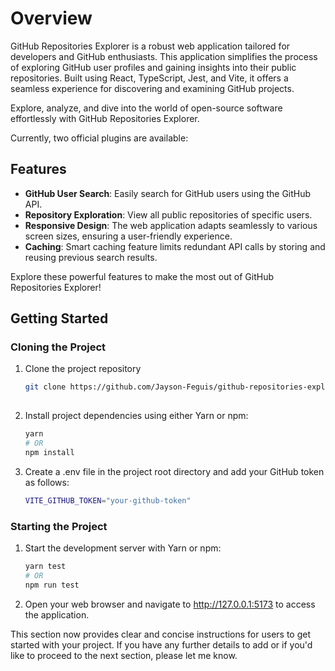# Overview

GitHub Repositories Explorer is a robust web application tailored for developers and GitHub enthusiasts. This application simplifies the process of exploring GitHub user profiles and gaining insights into their public repositories. Built using React, TypeScript, Jest, and Vite, it offers a seamless experience for discovering and examining GitHub projects.

Explore, analyze, and dive into the world of open-source software effortlessly with GitHub Repositories Explorer.

Currently, two official plugins are available:

## Features

- **GitHub User Search**: Easily search for GitHub users using the GitHub API.
- **Repository Exploration**: View all public repositories of specific users.
- **Responsive Design**: The web application adapts seamlessly to various screen sizes, ensuring a user-friendly experience.
- **Caching**: Smart caching feature limits redundant API calls by storing and reusing previous search results.

Explore these powerful features to make the most out of GitHub Repositories Explorer!

## Getting Started

### Cloning the Project

   1. Clone the project repository

      ```bash
      git clone https://github.com/Jayson-Feguis/github-repositories-explorer.git
   
      ```

   2. Install project dependencies using either Yarn or npm:
      
      ```bash
      yarn
      # OR
      npm install
      ```
      
   4. Create a .env file in the project root directory and add your GitHub token as follows:
      
      ```bash
      VITE_GITHUB_TOKEN="your-github-token"
      ```
      
### Starting the Project
   1. Start the development server with Yarn or npm:

      ```bash
      yarn test
      # OR
      npm run test
      ```

   2. Open your web browser and navigate to http://127.0.0.1:5173 to access the application.



This section now provides clear and concise instructions for users to get started with your project. If you have any further details to add or if you'd like to proceed to the next section, please let me know.

      
